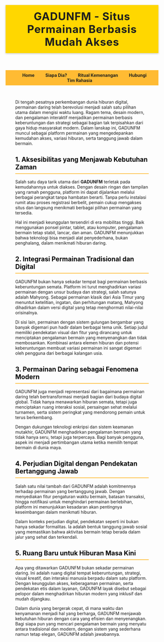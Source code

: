 <!DOCTYPE html>
<html lang="id">
<head>
  <meta charset="UTF-8" />
  <meta name="viewport" content="width=device-width, initial-scale=1.0" />
  <title>GADUNFM</title>
  <style>
    :root {
      --gold: #FFD700;
      --dark: #1e1e1e;
      --light: #fff9e5;
      --accent: #ffbb33;
    }

    body {
      margin: 0;
      font-family: 'Segoe UI', sans-serif;
      background-color: var(--light);
      color: var(--dark);
      line-height: 1.6;
    }

    header {
      background-color: var(--gold);
      padding: 1rem 2rem;
      text-align: center;
      color: var(--dark);
      box-shadow: 0 2px 6px rgba(0, 0, 0, 0.2);
    }

    header h1 {
      margin: 0;
      font-size: 2.2rem;
      letter-spacing: 1px;
    }

    nav {
      background-color: var(--accent);
      padding: 0.5rem 2rem;
      text-align: center;
    }

    nav a {
      color: var(--dark);
      margin: 0 1rem;
      text-decoration: none;
      font-weight: bold;
    }

    main {
      padding: 2rem;
      max-width: 900px;
      margin: auto;
    }

    h2 {
      color: #000000;
      border-bottom: 2px solid var(--accent);
      padding-bottom: 0.5rem;
      margin-top: 2rem;
    }

    h3 {
      color: #cc9900;
    }

    blockquote {
      background-color: #fff3c4;
      border-left: 5px solid var(--gold);
      margin: 1rem 0;
      padding: 1rem;
      font-style: italic;
      color: #4e4e4e;
    }

    ul, ol {
      padding-left: 1.5rem;
      margin: 1rem 0;
    }

    table {
      width: 100%;
      border-collapse: collapse;
      margin: 1.5rem 0;
    }

    th, td {
      border: 1px solid #d6ba4c;
      padding: 0.75rem;
      text-align: center;
      background-color: #fffdfa;
    }

    th {
      background-color: #ffeb99;
    }

    footer {
      text-align: center;
      padding: 1rem;
      background-color: var(--gold);
      color: var(--dark);
      margin-top: 2rem;
    }
  </style>
</head>
<body>

<header>
  <h1>GADUNFM - Situs Permainan Berbasis Mudah Akses</h1>
</header>

<nav>
  <a href="#">Home</a>
  <a href="#">Siapa Dia?</a>
  <a href="#">Ritual Kemenangan</a>
  <a href="#">Hubungi Tim Rahasia</a>
</nav>

<main>
  <p>
    Di tengah pesatnya perkembangan dunia hiburan digital, permainan daring telah berevolusi menjadi salah satu pilihan utama dalam mengisi waktu luang. Ragam tema, desain modern, dan pengalaman interaktif menjadikan permainan berbasis keberuntungan dan strategi sebagai bagian tak terpisahkan dari gaya hidup masyarakat modern. Dalam lanskap ini, GADUNFM muncul sebagai platform permainan yang mengedepankan kemudahan akses, variasi hiburan, serta tanggung jawab dalam bermain.
  </p>

  <h2>1. Aksesibilitas yang Menjawab Kebutuhan Zaman</h2>

  <p>
    Salah satu daya tarik utama dari <strong>GADUNFM</strong> terletak pada kemudahannya untuk diakses. Dengan desain ringan dan tampilan yang ramah pengguna, platform ini dapat dijalankan melalui berbagai perangkat tanpa hambatan berarti. Tanpa perlu instalasi rumit atau proses registrasi berbelit, pemain cukup mengakses situs dan langsung menikmati berbagai pilihan permainan yang tersedia.
  </p>

  <p>
    Hal ini menjadi keunggulan tersendiri di era mobilitas tinggi. Baik menggunakan ponsel pintar, tablet, atau komputer, pengalaman bermain tetap stabil, lancar, dan aman. GADUNFM menunjukkan bahwa teknologi bisa menjadi alat penyederhana, bukan penghalang, dalam menikmati hiburan daring.
  </p>

  <h2>2. Integrasi Permainan Tradisional dan Digital</h2>

  <p>
    GADUNFM bukan hanya sekadar tempat bagi permainan berbasis keberuntungan semata. Platform ini turut menghadirkan variasi permainan dengan unsur budaya dan strategi, salah satunya adalah Mahyong. Sebagai permainan klasik dari Asia Timur yang menuntut ketelitian, ingatan, dan perhitungan matang, Mahyong dihadirkan dalam versi digital yang tetap menghormati nilai-nilai orisinalnya.
  </p>

  <p>
    Di sisi lain, permainan dengan sistem gulungan bergambar yang banyak digemari pun hadir dalam berbagai tema unik. Setiap judul memiliki pendekatan visual dan fitur yang dirancang untuk menciptakan pengalaman bermain yang menyenangkan dan tidak membosankan. Kombinasi antara elemen hiburan dan potensi keberuntungan membuat variasi permainan ini sangat digemari oleh pengguna dari berbagai kalangan usia.
  </p>

  <h2>3. Permainan Daring sebagai Fenomena Modern</h2>

  <p>
    GADUNFM juga menjadi representasi dari bagaimana permainan daring telah bertransformasi menjadi bagian dari budaya digital global. Tidak hanya menawarkan hiburan semata, tetapi juga menciptakan ruang interaksi sosial, persaingan sehat melalui turnamen, serta sistem peringkat yang mendorong pemain untuk terus berkembang.
  </p>

  <p>
    Dengan dukungan teknologi enkripsi dan sistem keamanan mutakhir, GADUNFM menghadirkan pengalaman bermain yang tidak hanya seru, tetapi juga terpercaya. Bagi banyak pengguna, aspek ini menjadi pertimbangan utama ketika memilih tempat bermain di dunia maya.
  </p>

  <h2>4. Perjudian Digital dengan Pendekatan Bertanggung Jawab</h2>

  <p>
    Salah satu nilai tambah dari GADUNFM adalah komitmennya terhadap permainan yang bertanggung jawab. Dengan menyediakan fitur pengaturan waktu bermain, batasan transaksi, hingga notifikasi untuk menghindari permainan berlebihan, platform ini menunjukkan kesadaran akan pentingnya keseimbangan dalam menikmati hiburan.
  </p>

  <p>
    Dalam konteks perjudian digital, pendekatan seperti ini bukan hanya sekadar formalitas. Ia adalah bentuk tanggung jawab sosial yang memastikan bahwa aktivitas bermain tetap berada dalam jalur yang sehat dan terkendali.
  </p>

  <h2>5. Ruang Baru untuk Hiburan Masa Kini</h2>

  <p>
    Apa yang ditawarkan GADUNFM bukan sekadar permainan daring. Ini adalah ruang digital tempat keberuntungan, strategi, visual kreatif, dan interaksi manusia berpadu dalam satu platform. Dengan keunggulan akses, keberagaman permainan, serta pendekatan etis dalam layanan, GADUNFM layak disebut sebagai pelopor dalam menghadirkan hiburan modern yang inklusif dan mudah dijangkau.
  </p>

  <p>
    Dalam dunia yang bergerak cepat, di mana waktu dan kenyamanan menjadi hal yang berharga, GADUNFM menjawab kebutuhan hiburan dengan cara yang efisien dan menyenangkan. Bagi siapa pun yang mencari pengalaman bermain yang menyatu antara tradisional dan modern, dengan sistem yang sederhana namun tetap elegan, GADUNFM adalah jawabannya.
  </p>




</p>

</body>
</html>

